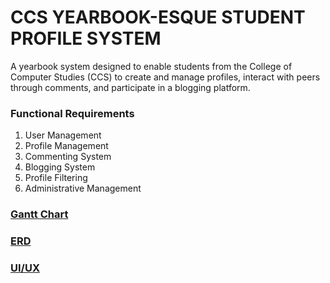 # CCS YEARBOOK-ESQUE STUDENT PROFILE SYSTEM
  A yearbook system designed to enable students from the College of Computer Studies (CCS) to create and manage profiles, interact with peers through comments, and participate in a blogging platform.

### Functional Requirements
1. User Management
2. Profile Management
3. Commenting System
4. Blogging System
5. Profile Filtering
6. Administrative Management

### [Gantt Chart](https://docs.google.com/spreadsheets/d/1dgcrYwHk6Z3L8fpoq2Di0B3ZduTi4T2ZaZ-mwRFIVsQ/edit?usp=sharing)

### [ERD](https://online.visual-paradigm.com/share.jsp?id=323735373834392d34)    

### [UI/UX](https://www.figma.com/design/TuTkacP5TMmgnySRN4Dovl/CCS-Yearbook-esque-Student-Profile-System-UI%2FUX?node-id=0-1&t=XOkLihFBqrn1mJAC-1)
